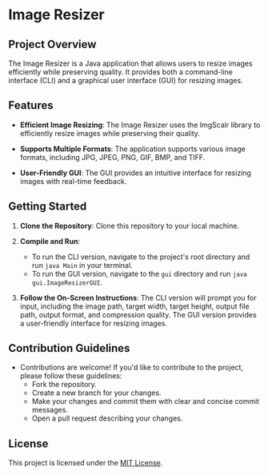 # Image Resizer

## Project Overview

The Image Resizer is a Java application that allows users to resize images efficiently while preserving quality. It provides both a command-line interface (CLI) and a graphical user interface (GUI) for resizing images.

## Features

- **Efficient Image Resizing**: The Image Resizer uses the ImgScalr library to efficiently resize images while preserving their quality.

- **Supports Multiple Formats**: The application supports various image formats, including JPG, JPEG, PNG, GIF, BMP, and TIFF.

- **User-Friendly GUI**: The GUI provides an intuitive interface for resizing images with real-time feedback.

## Getting Started

1. **Clone the Repository**: Clone this repository to your local machine.

2. **Compile and Run**:
    - To run the CLI version, navigate to the project's root directory and run `java Main` in your terminal.
    - To run the GUI version, navigate to the `gui` directory and run `java gui.ImageResizerGUI`.

3. **Follow the On-Screen Instructions**: The CLI version will prompt you for input, including the image path, target width, target height, output file path, output format, and compression quality. The GUI version provides a user-friendly interface for resizing images.

## Contribution Guidelines

- Contributions are welcome! If you'd like to contribute to the project, please follow these guidelines:
    - Fork the repository.
    - Create a new branch for your changes.
    - Make your changes and commit them with clear and concise commit messages.
    - Open a pull request describing your changes.

## License

This project is licensed under the [MIT License](LICENSE.md).